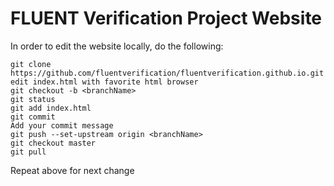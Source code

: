 # FLUENT Verification Project Website

In order to edit the website locally, do the following:

    git clone https://github.com/fluentverification/fluentverification.github.io.git
    edit index.html with favorite html browser
    git checkout -b <branchName>
    git status 
    git add index.html
    git commit 
    Add your commit message
    git push --set-upstream origin <branchName>
    git checkout master
    git pull

Repeat above for next change
